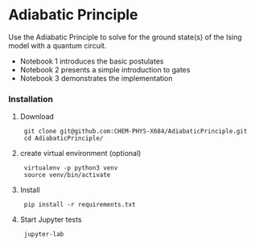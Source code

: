 # Adiabatic Principle

Use the Adiabatic Principle to solve for the ground state(s) of the Ising model
with a quantum circuit.

- Notebook 1 introduces the basic postulates
- Notebook 2 presents a simple introduction to gates
- Notebook 3 demonstrates the implementation
 
### Installation
1. Download
    
        git clone git@github.com:CHEM-PHYS-X684/AdiabaticPrinciple.git 
        cd AdiabaticPrinciple/

2. create virtual environment (optional)
         
        virtualenv -p python3 venv
        source venv/bin/activate

3. Install

        pip install -r requirements.txt

4. Start Jupyter tests
 
        jupyter-lab

